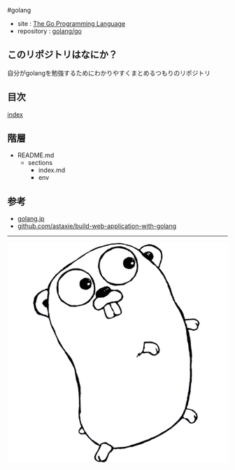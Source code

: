 #golang

- site : [The Go Programming Language](http://golang.org/)
- repository : [golang/go](https://github.com/golang/go)

## このリポジトリはなにか？

自分がgolangを勉強するためにわかりやすくまとめるつもりのリポジトリ

## 目次

[index](sections/index.md)

## 階層

- README.md
  - sections
    - index.md
    - env

## 参考
- [golang.jp](http://golang.jp/install)
- [github.com/astaxie/build-web-application-with-golang](https://github.com/astaxie/build-web-application-with-golang)

---

![gopherbw](images/gopherbw.png)
